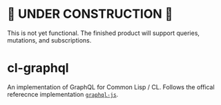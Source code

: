 # 🚧 UNDER CONSTRUCTION 🚧
This is not yet functional. The finished product will support queries, mutations, and subscriptions.
# cl-graphql
An implementation of GraphQL for Common Lisp / CL. Follows the offical referecnce implementation [`graphql-js`](https://github.com/graphql/graphql-js).